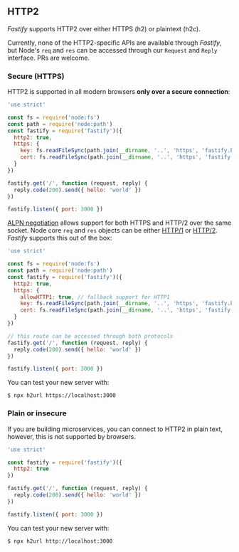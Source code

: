 

## HTTP2

_Fastify_ supports HTTP2 over either HTTPS (h2) or plaintext (h2c).

Currently, none of the HTTP2-specific APIs are available through _Fastify_, but
Node's `req` and `res` can be accessed through our `Request` and `Reply`
interface. PRs are welcome.

### Secure (HTTPS)

HTTP2 is supported in all modern browsers __only over a secure connection__:

```js
'use strict'

const fs = require('node:fs')
const path = require('node:path')
const fastify = require('fastify')({
  http2: true,
  https: {
    key: fs.readFileSync(path.join(__dirname, '..', 'https', 'fastify.key')),
    cert: fs.readFileSync(path.join(__dirname, '..', 'https', 'fastify.cert'))
  }
})

fastify.get('/', function (request, reply) {
  reply.code(200).send({ hello: 'world' })
})

fastify.listen({ port: 3000 })
```

[ALPN negotiation](https://datatracker.ietf.org/doc/html/rfc7301) allows
support for both HTTPS and HTTP/2 over the same socket.
Node core `req` and `res` objects can be either
[HTTP/1](https://nodejs.org/api/http.html) or
[HTTP/2](https://nodejs.org/api/http2.html). _Fastify_ supports this out of the
box:

```js
'use strict'

const fs = require('node:fs')
const path = require('node:path')
const fastify = require('fastify')({
  http2: true,
  https: {
    allowHTTP1: true, // fallback support for HTTP1
    key: fs.readFileSync(path.join(__dirname, '..', 'https', 'fastify.key')),
    cert: fs.readFileSync(path.join(__dirname, '..', 'https', 'fastify.cert'))
  }
})

// this route can be accessed through both protocols
fastify.get('/', function (request, reply) {
  reply.code(200).send({ hello: 'world' })
})

fastify.listen({ port: 3000 })
```

You can test your new server with:

```
$ npx h2url https://localhost:3000
```

### Plain or insecure

If you are building microservices, you can connect to HTTP2 in plain text,
however, this is not supported by browsers.

```js
'use strict'

const fastify = require('fastify')({
  http2: true
})

fastify.get('/', function (request, reply) {
  reply.code(200).send({ hello: 'world' })
})

fastify.listen({ port: 3000 })
```

You can test your new server with:

```
$ npx h2url http://localhost:3000
```

